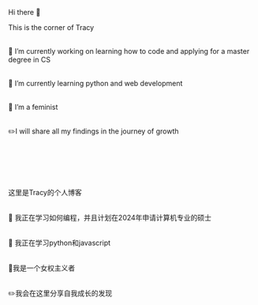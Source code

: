 Hi there 👋

This is the corner of Tracy<br><br/>

🔭 I’m currently working on learning how to code and applying for a master degree in CS<br><br/>

🌱 I’m currently learning python and web development<br><br/>

🤔 I’m a feminist<br><br/>

✏️I will share all my findings in the journey of growth<br><br/>
<br><br/>
<br><br/>

这里是Tracy的个人博客<br><br/>

🔭 我正在学习如何编程，并且计划在2024年申请计算机专业的硕士<br><br/>

🌱 我正在学习python和javascript<br><br/>

🤔我是一个女权主义者<br><br/>

✏️我会在这里分享自我成长的发现<br><br/>

